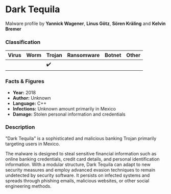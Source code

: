 # Dark Tequila

Malware profile by **Yannick Wagener**,  **Linus Götz**, **Sören Kräling** and **Kelvin Bremer**

### Classification

| Virus              | Worm               | Trojan             | Ransomware         | Botnet             | Other                                   |
|:-------------------|:-------------------|:-------------------|:-------------------|:-------------------|:----------------------------------------|
|  |  | :heavy_check_mark: |  |  |  |

### Facts & Figures

* **Year:** 2018
* **Author:** Unknown
* **Language:** C++
* **Infections:** Unknown amount primarily in Mexico
* **Damage:** Stolen personal information and credentials

### Description

"Dark Tequila" is a sophisticated and malicious banking Trojan primarily targeting users in Mexico.

The malware is designed to steal sensitive financial information such as online banking credentials, credit card details, and personal identification information. With a modular structure, Dark Tequila can adapt to new security measures and employ advanced evasion techniques to remain undetected by security software. It persists on infected systems and spreads through phishing emails, malicious websites, or other social engineering methods.
